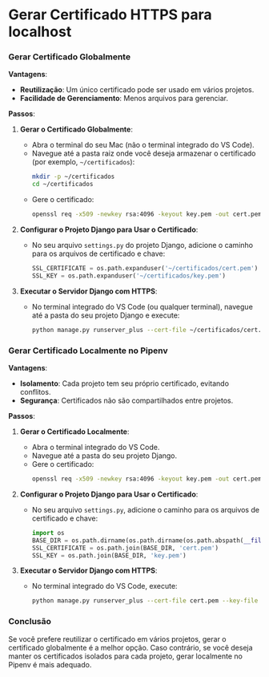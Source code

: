# Gerar Certificado HTTPS para localhost

### Gerar Certificado Globalmente

**Vantagens**:
- **Reutilização**: Um único certificado pode ser usado em vários projetos.
- **Facilidade de Gerenciamento**: Menos arquivos para gerenciar.

**Passos**:
1. **Gerar o Certificado Globalmente**:
   - Abra o terminal do seu Mac (não o terminal integrado do VS Code).
   - Navegue até a pasta raiz onde você deseja armazenar o certificado (por exemplo, `~/certificados`):
     ```bash
     mkdir -p ~/certificados
     cd ~/certificados
     ```
   - Gere o certificado:
     ```bash
     openssl req -x509 -newkey rsa:4096 -keyout key.pem -out cert.pem -days 365
     ```

2. **Configurar o Projeto Django para Usar o Certificado**:
   - No seu arquivo `settings.py` do projeto Django, adicione o caminho para os arquivos de certificado e chave:
     ```python
     SSL_CERTIFICATE = os.path.expanduser('~/certificados/cert.pem')
     SSL_KEY = os.path.expanduser('~/certificados/key.pem')
     ```

3. **Executar o Servidor Django com HTTPS**:
   - No terminal integrado do VS Code (ou qualquer terminal), navegue até a pasta do seu projeto Django e execute:
     ```bash
     python manage.py runserver_plus --cert-file ~/certificados/cert.pem --key-file ~/certificados/key.pem
     ```

### Gerar Certificado Localmente no Pipenv

**Vantagens**:
- **Isolamento**: Cada projeto tem seu próprio certificado, evitando conflitos.
- **Segurança**: Certificados não são compartilhados entre projetos.

**Passos**:
1. **Gerar o Certificado Localmente**:
   - Abra o terminal integrado do VS Code.
   - Navegue até a pasta do seu projeto Django.
   - Gere o certificado:
     ```bash
     openssl req -x509 -newkey rsa:4096 -keyout key.pem -out cert.pem -days 365
     ```

2. **Configurar o Projeto Django para Usar o Certificado**:
   - No seu arquivo `settings.py`, adicione o caminho para os arquivos de certificado e chave:
     ```python
     import os
     BASE_DIR = os.path.dirname(os.path.dirname(os.path.abspath(__file__)))
     SSL_CERTIFICATE = os.path.join(BASE_DIR, 'cert.pem')
     SSL_KEY = os.path.join(BASE_DIR, 'key.pem')
     ```

3. **Executar o Servidor Django com HTTPS**:
   - No terminal integrado do VS Code, execute:
     ```bash
     python manage.py runserver_plus --cert-file cert.pem --key-file key.pem
     ```

### Conclusão

Se você prefere reutilizar o certificado em vários projetos, gerar o certificado globalmente é a melhor opção. Caso contrário, se você deseja manter os certificados isolados para cada projeto, gerar localmente no Pipenv é mais adequado.
